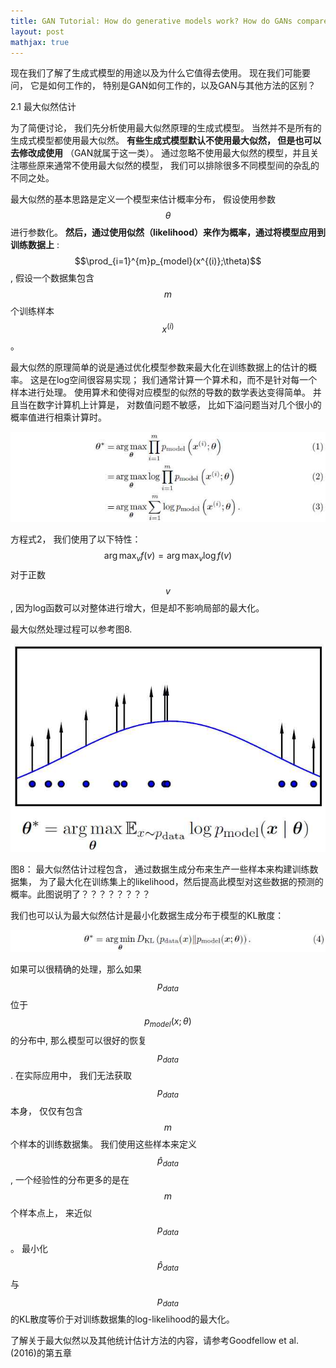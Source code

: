 ```yaml
---
title: GAN Tutorial: How do generative models work? How do GANs compare to others?
layout: post
mathjax: true
---
```


现在我们了解了生成式模型的用途以及为什么它值得去使用。 现在我们可能要问， 它是如何工作的， 特别是GAN如何工作的，以及GAN与其他方法的区别？

2.1 最大似然估计

为了简便讨论， 我们先分析使用最大似然原理的生成式模型。 当然并不是所有的生成式模型都使用最大似然。 **有些生成式模型默认不使用最大似然， 但是也可以去修改成使用** （GAN就属于这一类）。 
通过忽略不使用最大似然的模型，并且关注哪些原来通常不使用最大似然的模型， 我们可以排除很多不同模型间的杂乱的不同之处。

最大似然的基本思路是定义一个模型来估计概率分布， 假设使用参数 $$\theta$$ 进行参数化。 **然后，通过使用似然（likelihood）来作为概率，通过将模型应用到训练数据上** : $$\prod_{i=1}^{m}p_{model}(x^{(i)};\theta)$$, 假设一个数据集包含$$m$$个训练样本$$x^{(i)}$$。

最大似然的原理简单的说是通过优化模型参数来最大化在训练数据上的估计的概率。 这是在log空间很容易实现； 
我们通常计算一个算术和，而不是针对每一个样本进行处理。 使用算术和使得对应模型的似然的导数的数学表达变得简单。
并且当在数字计算机上计算是， 对数值问题不敏感， 比如下溢问题当对几个很小的概率值进行相乘计算时。

![Equation 1,2,3](/images/201704/28/eq01.jpg)

方程式2， 我们使用了以下特性： $$\arg \max_{v}f(v) = \arg \max_{v}\log f(v)$$ 对于正数$$v$$, 因为log函数可以对整体进行增大，但是却不影响局部的最大化。

最大似然处理过程可以参考图8.

![Figure 8](/images/201704/28/fig08.jpg)

图8： 最大似然估计过程包含， 通过数据生成分布来生产一些样本来构建训练数据集， 为了最大化在训练集上的likelihood，然后提高此模型对这些数据的预测的概率。此图说明了？？？？？？？？

我们也可以认为最大似然估计是最小化数据生成分布于模型的KL散度：

![Equation 1,2,3](/images/201704/28/eq04.jpg)

如果可以很精确的处理，那么如果$$p_{data}$$ 位于 $$p_{model}(x;\theta)$$的分布中, 那么模型可以很好的恢复 $$p_{data}$$. 
在实际应用中， 我们无法获取 $$p_{data}$$ 本身， 仅仅有包含$$m$$个样本的训练数据集。 我们使用这些样本来定义 $$\hat{p}_{data}$$, 一个经验性的分布更多的是在$$m$$个样本点上， 来近似$$p_{data}$$。 最小化$$\hat{p}_{data}$$与$$p_{data}$$的KL散度等价于对训练数据集的log-likelihood的最大化。

了解关于最大似然以及其他统计估计方法的内容，请参考Goodfellow et al. (2016)的第五章 


